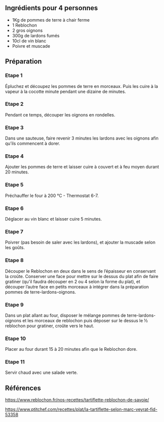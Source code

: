 ## Ingrédients pour 4 personnes

- 1Kg de pommes de terre à chair ferme
- 1 Reblochon
- 2 gros oignons
- 300g de lardons fumés
- 10cl de vin blanc
- Poivre et muscade

## Préparation

### Etape 1

Épluchez et découpez les pommes de terre en morceaux. Puis les cuire à la vapeur à la cocotte minute pendant une dizaine de minutes. 

### Etape 2

Pendant ce temps, découper les oignons en rondelles.

### Etape 3

Dans une sauteuse, faire revenir 3 minutes les lardons avec les oignons afin qu’ils commencent à dorer.

### Etape 4

Ajouter les pommes de terre et laisser cuire à couvert et à feu moyen durant 20 minutes.

### Etape 5

Préchauffer le four à 200 °C - Thermostat 6-7.

### Etape 6

Déglacer au vin blanc et laisser cuire 5 minutes.

### Etape 7

Poivrer (pas besoin de saler avec les lardons), et ajouter la muscade selon les goûts.

### Etape 8

Découper le Reblochon en deux dans le sens de l’épaisseur en conservant la croûte. Conserver une face pour mettre sur le dessus du plat afin de faire gratiner (qu'il faudra découper en 2 ou 4 selon la forme du plat), et découper l’autre face en petits morceaux à intégrer dans la préparation pommes de terre-lardons-oignons.

### Etape 9

Dans un plat allant au four, disposer le mélange pommes de terre-lardons-oignons et les morceaux de reblochon puis déposer sur le dessus le ½ reblochon pour gratiner, croûte vers le haut.

### Etape 10

Placer au four durant 15 à 20 minutes afin que le Reblochon dore.

### Etape 11

Servir chaud avec une salade verte.

## Références

https://www.reblochon.fr/nos-recettes/tartiflette-reblochon-de-savoie/

https://www.ptitchef.com/recettes/plat/la-tartiflette-selon-marc-veyrat-fid-53358
